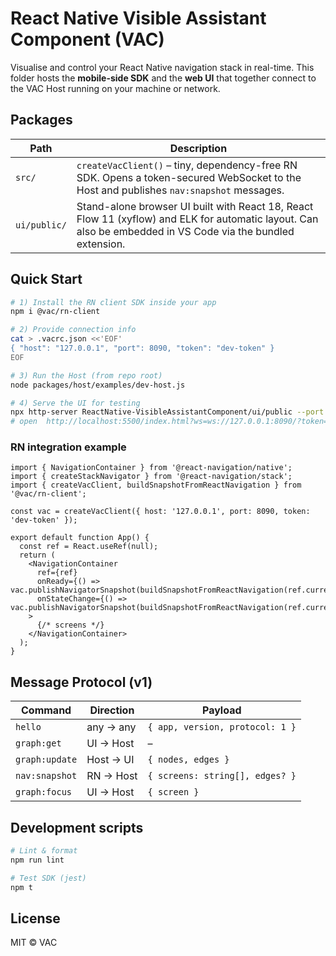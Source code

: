 # React Native Visible Assistant Component (VAC)

Visualise and control your React Native navigation stack in real-time.
This folder hosts the **mobile-side SDK** and the **web UI** that together
connect to the VAC Host running on your machine or network.

## Packages

| Path | Description |
| --- | --- |
| `src/` | `createVacClient()` – tiny, dependency-free RN SDK. Opens a token-secured WebSocket to the Host and publishes `nav:snapshot` messages. |
| `ui/public/` | Stand-alone browser UI built with React 18, React Flow 11 (xyflow) and ELK for automatic layout. Can also be embedded in VS Code via the bundled extension. |

## Quick Start

```sh
# 1) Install the RN client SDK inside your app
npm i @vac/rn-client

# 2) Provide connection info
cat > .vacrc.json <<'EOF'
{ "host": "127.0.0.1", "port": 8090, "token": "dev-token" }
EOF

# 3) Run the Host (from repo root)
node packages/host/examples/dev-host.js

# 4) Serve the UI for testing
npx http-server ReactNative-VisibleAssistantComponent/ui/public --port 5500
# open  http://localhost:5500/index.html?ws=ws://127.0.0.1:8090/?token=dev-token
```

### RN integration example

```tsx
import { NavigationContainer } from '@react-navigation/native';
import { createStackNavigator } from '@react-navigation/stack';
import { createVacClient, buildSnapshotFromReactNavigation } from '@vac/rn-client';

const vac = createVacClient({ host: '127.0.0.1', port: 8090, token: 'dev-token' });

export default function App() {
  const ref = React.useRef(null);
  return (
    <NavigationContainer
      ref={ref}
      onReady={() => vac.publishNavigatorSnapshot(buildSnapshotFromReactNavigation(ref.current.getRootState()))}
      onStateChange={() => vac.publishNavigatorSnapshot(buildSnapshotFromReactNavigation(ref.current.getRootState()))}
    >
      {/* screens */}
    </NavigationContainer>
  );
}
```

## Message Protocol (v1)

Command | Direction | Payload
--- | --- | ---
`hello` | any → any | `{ app, version, protocol: 1 }`
`graph:get` | UI → Host | –
`graph:update` | Host → UI | `{ nodes, edges }`
`nav:snapshot` | RN → Host | `{ screens: string[], edges? }`
`graph:focus` | UI → Host | `{ screen }`

## Development scripts

```sh
# Lint & format
npm run lint

# Test SDK (jest)
npm t
```

## License

MIT © VAC
